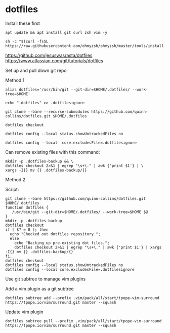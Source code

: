 # dotfiles

Install these first
```
apt update && apt install git curl zsh vim -y
```
```
sh -c "$(curl -fsSL https://raw.githubusercontent.com/ohmyzsh/ohmyzsh/master/tools/install.sh)"
```

https://github.com/jesuswasrasta/dotfiles
https://www.atlassian.com/git/tutorials/dotfiles

Set up and pull down git repo

Method 1
```
alias dotfiles='/usr/bin/git --git-dir=$HOME/.dotfiles/ --work-tree=$HOME'
```
```
echo ".dotfiles" >> .dotfilesignore
```
```
git clone --bare --recurse-submodules https://github.com/quinn-collins/dotfiles.git $HOME/.dotfiles
```
```
dotfiles checkout
```
```
dotfiles config --local status.showUntrackedFiles no
```
```
dotfiles config --local  core.excludesFile=.dotfilesignore
```

Can remove existing files with this command:
```
mkdir -p .dotfiles-backup && \
dotfiles checkout 2>&1 | egrep "\s+\." | awk {'print $1'} | \
xargs -I{} mv {} .dotfiles-backup/{}
```

Method 2

Script:
```
git clone --bare https://github.com/quinn-collins/dotfiles.git $HOME/.dotfiles
function dotfiles {
   /usr/bin/git --git-dir=$HOME/.dotfiles/ --work-tree=$HOME $@
}
mkdir -p .dotfiles-backup
dotfiles checkout
if [ $? = 0 ]; then
  echo "Checked out dotfiles repository.";
  else
    echo "Backing up pre-existing dot files.";
    dotfiles checkout 2>&1 | egrep "\s+\." | awk {'print $1'} | xargs -I{} mv {} .dotfiles-backup/{}
fi;
dotfiles checkout
dotfiles config --local status.showUntrackedFiles no
dotfiles config --local core.excludesFile=.dotfilesignore
```

Use git subtree to manage vim plugins

Add a vim plugin as a git subtree
```
dotfiles subtree add --prefix .vim/pack/all/start/tpope-vim-surround https://tpope.io/vim/surround.git master --squash
```

Update vim plugin
```
dotfiles subtree pull --prefix .vim/pack/all/start/tpope-vim-surround https://tpope.io/vim/surround.git master --squash
```
